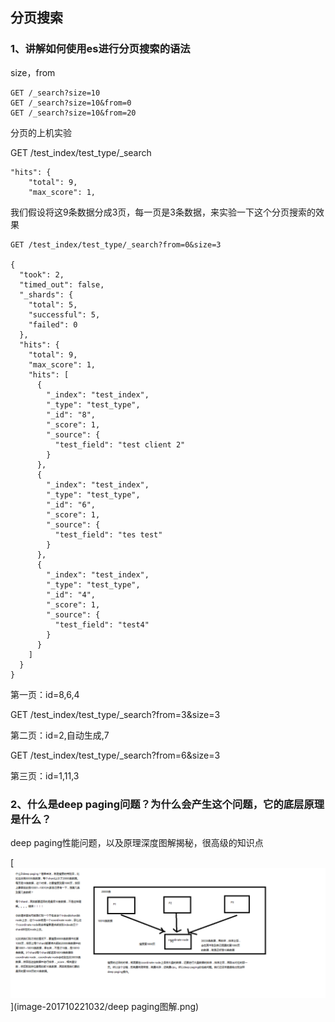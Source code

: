 

## 分页搜索

### 1、讲解如何使用es进行分页搜索的语法

size，from

```
GET /_search?size=10
GET /_search?size=10&from=0
GET /_search?size=10&from=20
```

分页的上机实验

GET /test_index/test_type/_search

```
"hits": {
    "total": 9,
    "max_score": 1,
```

我们假设将这9条数据分成3页，每一页是3条数据，来实验一下这个分页搜索的效果

```
GET /test_index/test_type/_search?from=0&size=3

{
  "took": 2,
  "timed_out": false,
  "_shards": {
    "total": 5,
    "successful": 5,
    "failed": 0
  },
  "hits": {
    "total": 9,
    "max_score": 1,
    "hits": [
      {
        "_index": "test_index",
        "_type": "test_type",
        "_id": "8",
        "_score": 1,
        "_source": {
          "test_field": "test client 2"
        }
      },
      {
        "_index": "test_index",
        "_type": "test_type",
        "_id": "6",
        "_score": 1,
        "_source": {
          "test_field": "tes test"
        }
      },
      {
        "_index": "test_index",
        "_type": "test_type",
        "_id": "4",
        "_score": 1,
        "_source": {
          "test_field": "test4"
        }
      }
    ]
  }
}
```

第一页：id=8,6,4

GET /test_index/test_type/_search?from=3&size=3

第二页：id=2,自动生成,7

GET /test_index/test_type/_search?from=6&size=3

第三页：id=1,11,3

### 2、什么是deep paging问题？为什么会产生这个问题，它的底层原理是什么？

deep paging性能问题，以及原理深度图解揭秘，很高级的知识点

[<img src="image-201710221032/deep-paging图解.png" alt="deep paging图解" style="zoom:200%;" />](image-201710221032/deep paging图解.png)